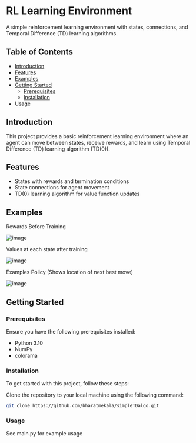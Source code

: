 # RL Learning Environment

A simple reinforcement learning environment with states, connections, and Temporal Difference (TD) learning algorithms.

## Table of Contents

- [Introduction](#introduction)
- [Features](#features)
- [Examples](#examples)
- [Getting Started](#getting-started)
  - [Prerequisites](#prerequisites)
  - [Installation](#installation)
- [Usage](#usage)

## Introduction

This project provides a basic reinforcement learning environment where an agent can move between states, receive rewards, and learn using Temporal Difference (TD) learning algorithm (TD(0)).

## Features

- States with rewards and termination conditions
- State connections for agent movement
- TD(0) learning algorithm for value function updates

## Examples

Rewards Before Training

![image](https://github.com/bharatmekala/simpleTDalgo/assets/155010017/b955e3cb-1c8f-4a2b-b558-5ad01a179e41)

Values at each state after training

![image](https://github.com/bharatmekala/simpleTDalgo/assets/155010017/1bc89f7b-5442-435b-bd69-fe7777b38d54)

Examples Policy (Shows location of next best move)

![image](https://github.com/bharatmekala/simpleTDalgo/assets/155010017/d98090cc-e887-4783-8289-99f4df506473)


## Getting Started

### Prerequisites

Ensure you have the following prerequisites installed:

- Python 3.10
- NumPy
- colorama

### Installation

To get started with this project, follow these steps:

Clone the repository to your local machine using the following command:

   ```bash
   git clone https://github.com/bharatmekala/simpleTDalgo.git
   ```


### Usage

See main.py for example usage
